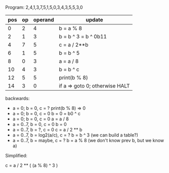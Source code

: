 
Program: 2,4,1,3,7,5,1,5,0,3,4,3,5,5,3,0

| pos | op  | operand | update                         |
| --- | --- | ------- | ------------------------------ |
| 0   | 2   | 4       | b = a % 8                      |
| 2   | 1   | 3       | b = b ^ 3 = b ^ 0b11           |
| 4   | 7   | 5       | c = a / 2**b                   |
| 6   | 1   | 5       | b = b ^ 5                      |
| 8   | 0   | 3       | a = a / 8                      |
| 10  | 4   | 3       | b = b ^ c                      |
| 12  | 5   | 5       | print(b % 8)                   |
| 14  | 3   | 0       | if a => goto 0; otherwise HALT |


backwards:

- a = 0; b = 0, c = ?
	print(b % 8) => 0
- a = 0; b = 0, c = 0
	b = 0 = b0 ^ c
- a = 0; b = 0, c = 0
	a = a / 8
- a = 0..7, b = 0, c = 0
	b = 0
- a = 0..7, b = ?, c = 0
	c = a / 2 ** b
- a = 0..7, b = log2(a/c), c = ?
	b = b ^ 3 (we can build a table?)
- a = 0..7, b = maybe, c = ?
	b = a % 8 (we don't know prev b, but we know a)


Simplified:

c = a / 2 ** ( (a % 8) ^ 3 )






